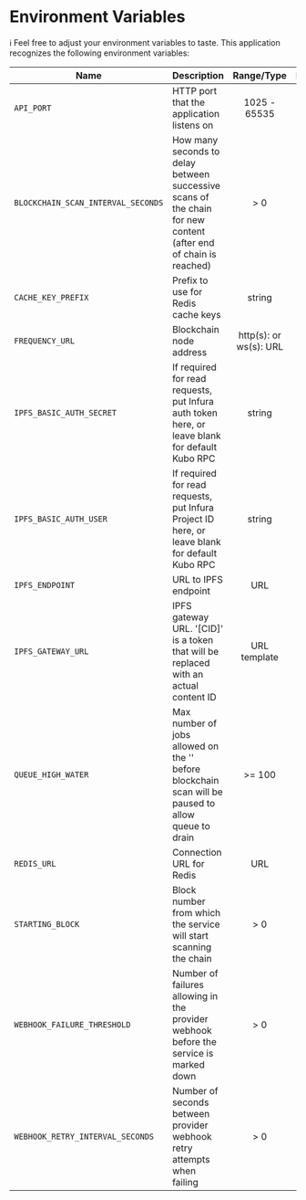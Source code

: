 # Environment Variables

ℹ️ Feel free to adjust your environment variables to taste.
This application recognizes the following environment variables:

| Name                               | Description                                                                                                     |       Range/Type       | Required? |     Default      |
| ---------------------------------- | --------------------------------------------------------------------------------------------------------------- | :--------------------: | :-------: | :--------------: |
| `API_PORT`                         | HTTP port that the application listens on                                                                       |      1025 - 65535      |           |       3000       |
| `BLOCKCHAIN_SCAN_INTERVAL_SECONDS` | How many seconds to delay between successive scans of the chain for new content (after end of chain is reached) |          > 0           |           |        12        |
| `CACHE_KEY_PREFIX`                 | Prefix to use for Redis cache keys                                                                              |         string         |           | content-watcher: |
| `FREQUENCY_URL`                    | Blockchain node address                                                                                         | http(s): or ws(s): URL |     Y     |                  |
| `IPFS_BASIC_AUTH_SECRET`           | If required for read requests, put Infura auth token here, or leave blank for default Kubo RPC                  |         string         |     N     |      blank       |
| `IPFS_BASIC_AUTH_USER`             | If required for read requests, put Infura Project ID here, or leave blank for default Kubo RPC                  |         string         |     N     |      blank       |
| `IPFS_ENDPOINT`                    | URL to IPFS endpoint                                                                                            |          URL           |     Y     |                  |
| `IPFS_GATEWAY_URL`                 | IPFS gateway URL. '[CID]' is a token that will be replaced with an actual content ID                            |      URL template      |     Y     |                  |
| `QUEUE_HIGH_WATER`                 | Max number of jobs allowed on the '' before blockchain scan will be paused to allow queue to drain              |         >= 100         |           |       1000       |
| `REDIS_URL`                        | Connection URL for Redis                                                                                        |          URL           |     Y     |
| `STARTING_BLOCK`                   | Block number from which the service will start scanning the chain                                               |          > 0           |           |        1         |
| `WEBHOOK_FAILURE_THRESHOLD`        | Number of failures allowing in the provider webhook before the service is marked down                           |          > 0           |           |        3         |
| `WEBHOOK_RETRY_INTERVAL_SECONDS`   | Number of seconds between provider webhook retry attempts when failing                                          |          > 0           |           |        10        |
